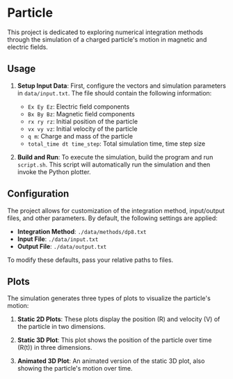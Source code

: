 # Particle

This project is dedicated to exploring numerical integration methods through the simulation of a charged particle's motion in magnetic and electric fields.

## Usage

1. **Setup Input Data**: First, configure the vectors and simulation parameters in `data/input.txt`. The file should contain the following information:

    - `Ex Ey Ez`: Electric field components
    - `Bx By Bz`: Magnetic field components
    - `rx ry rz`: Initial position of the particle
    - `vx vy vz`: Initial velocity of the particle
    - `q m`: Charge and mass of the particle
    - `total_time dt time_step`: Total simulation time, time step size

2. **Build and Run**: To execute the simulation, build the program and run `script.sh`. This script will automatically run the simulation and then invoke the Python plotter.

## Configuration

The project allows for customization of the integration method, input/output files, and other parameters. By default, the following settings are applied:

- **Integration Method**: `./data/methods/dp8.txt`
- **Input File**: `./data/input.txt`
- **Output File**: `./data/output.txt`

To modify these defaults, pass your relative paths to files.

## Plots

The simulation generates three types of plots to visualize the particle's motion:

1. **Static   2D Plots**: These plots display the position (R) and velocity (V) of the particle in two dimensions.

2. **Static   3D Plot**: This plot shows the position of the particle over time (R(t)) in three dimensions.

3. **Animated   3D Plot**: An animated version of the static   3D plot, also showing the particle's motion over time.

